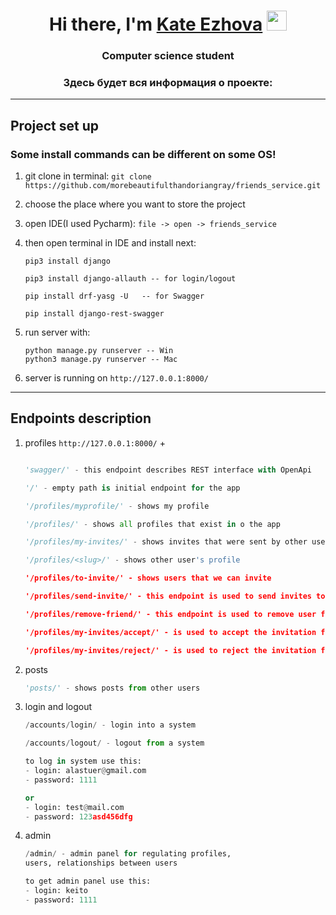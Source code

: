 <h1 align="center">Hi there, I'm <a href="" target="_blank">Kate Ezhova</a> 
<img src="https://github.com/blackcater/blackcater/raw/main/images/Hi.gif" height="32"/></h1>
<h3 align="center">Computer science student </h3>
<h3 align="center">Здесь будет вся информация о проекте: </h3>  

---

## Project set up
### Some install commands can be different on some OS!
1. git clone in terminal: 
`git clone https://github.com/morebeautifulthandoriangray/friends_service.git`
2. choose the place where you want to store the project
3. open  IDE(I used Pycharm): `file -> open -> friends_service`
4. then open terminal in IDE and install next: 
   ```
   pip3 install django
   
   pip3 install django-allauth -- for login/logout
   
   pip install drf-yasg -U   -- for Swagger
   
   pip install django-rest-swagger
    ```
   
5. run server with:
    ```
   python manage.py runserver -- Win
   python3 manage.py runserver -- Mac
   ```
6. server is running on `http://127.0.0.1:8000/` 

---

## Endpoints description
1. profiles
    `http://127.0.0.1:8000/`  + 
    ```python
   
   'swagger/' - this endpoint describes REST interface with OpenApi
   
   '/' - empty path is initial endpoint for the app
   
   '/profiles/myprofile/' - shows my profile
   
   '/profiles/' - shows all profiles that exist in o the app
   
   '/profiles/my-invites/' - shows invites that were sent by other users
   
   '/profiles/<slug>/' - shows other user's profile
   
   '/profiles/to-invite/' - shows users that we can invite
   
   '/profiles/send-invite/' - this endpoint is used to send invites to other users
   
   '/profiles/remove-friend/' - this endpoint is used to remove user from a friend list

    '/profiles/my-invites/accept/' - is used to accept the invitation from a user
   
    '/profiles/my-invites/reject/' - is used to reject the invitation from a user
   ```
2. posts
   
    ```python
   'posts/' - shows posts from other users
   ```

3. login and logout

    ```python
    /accounts/login/ - login into a system
   
    /accounts/logout/ - logout from a system
   
   to log in system use this:
   - login: alastuer@gmail.com
   - password: 1111
   
   or 
   - login: test@mail.com
   - password: 123asd456dfg
   
    ```
4. admin

    ```python
    /admin/ - admin panel for regulating profiles,
    users, relationships between users
   
   to get admin panel use this:
   - login: keito
   - password: 1111
   

    ```